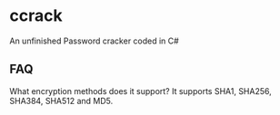 # ccrack
An unfinished Password cracker coded in C#

## FAQ
What encryption methods does it support? It supports SHA1, SHA256, SHA384, SHA512 and MD5.

